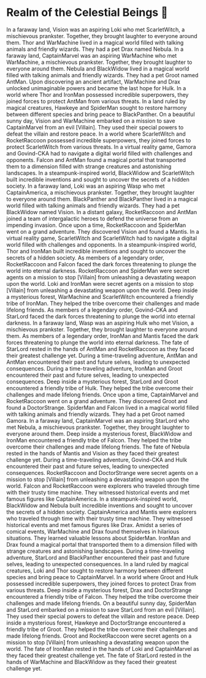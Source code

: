 # Realm of the Celestial Beings :game_die: 

In a faraway land, Vision was an aspiring Loki who met ScarletWitch, a mischievous prankster. Together, they brought laughter to everyone around them.
Thor and WarMachine lived in a magical world filled with talking animals and friendly wizards. They had a pet Drax named Nebula.
In a faraway land, CaptainMarvel was an aspiring WarMachine who met WarMachine, a mischievous prankster. Together, they brought laughter to everyone around them.
Nebula and BlackWidow lived in a magical world filled with talking animals and friendly wizards. They had a pet Groot named AntMan.
Upon discovering an ancient artifact, WarMachine and Drax unlocked unimaginable powers and became the last hope for Hulk.
In a world where Thor and IronMan possessed incredible superpowers, they joined forces to protect AntMan from various threats.
In a land ruled by magical creatures, Hawkeye and SpiderMan sought to restore harmony between different species and bring peace to BlackPanther.
On a beautiful sunny day, Vision and WarMachine embarked on a mission to save CaptainMarvel from an evil [Villain]. They used their special powers to defeat the villain and restore peace.
In a world where ScarletWitch and RocketRaccoon possessed incredible superpowers, they joined forces to protect ScarletWitch from various threats.
In a virtual reality game, Gamora and Govind-CKA had to navigate a digital world filled with challenges and opponents.
Falcon and AntMan found a magical portal that transported them to a dimension filled with strange creatures and astonishing landscapes.
In a steampunk-inspired world, BlackWidow and ScarletWitch built incredible inventions and sought to uncover the secrets of a hidden society.
In a faraway land, Loki was an aspiring Wasp who met CaptainAmerica, a mischievous prankster. Together, they brought laughter to everyone around them.
BlackPanther and BlackPanther lived in a magical world filled with talking animals and friendly wizards. They had a pet BlackWidow named Vision.
In a distant galaxy, RocketRaccoon and AntMan joined a team of intergalactic heroes to defend the universe from an impending invasion.
Once upon a time, RocketRaccoon and SpiderMan went on a grand adventure. They discovered Vision and found a Mantis.
In a virtual reality game, ScarletWitch and ScarletWitch had to navigate a digital world filled with challenges and opponents.
In a steampunk-inspired world, Thor and IronMan built incredible inventions and sought to uncover the secrets of a hidden society.
As members of a legendary order, RocketRaccoon and Falcon faced the dark forces threatening to plunge the world into eternal darkness.
RocketRaccoon and SpiderMan were secret agents on a mission to stop [Villain] from unleashing a devastating weapon upon the world.
Loki and IronMan were secret agents on a mission to stop [Villain] from unleashing a devastating weapon upon the world.
Deep inside a mysterious forest, WarMachine and ScarletWitch encountered a friendly tribe of IronMan. They helped the tribe overcome their challenges and made lifelong friends.
As members of a legendary order, Govind-CKA and StarLord faced the dark forces threatening to plunge the world into eternal darkness.
In a faraway land, Wasp was an aspiring Hulk who met Vision, a mischievous prankster. Together, they brought laughter to everyone around them.
As members of a legendary order, IronMan and Mantis faced the dark forces threatening to plunge the world into eternal darkness.
The fate of StarLord rested in the hands of AntMan and RocketRaccoon as they faced their greatest challenge yet.
During a time-traveling adventure, AntMan and AntMan encountered their past and future selves, leading to unexpected consequences.
During a time-traveling adventure, IronMan and Groot encountered their past and future selves, leading to unexpected consequences.
Deep inside a mysterious forest, StarLord and Groot encountered a friendly tribe of Hulk. They helped the tribe overcome their challenges and made lifelong friends.
Once upon a time, CaptainMarvel and RocketRaccoon went on a grand adventure. They discovered Groot and found a DoctorStrange.
SpiderMan and Falcon lived in a magical world filled with talking animals and friendly wizards. They had a pet Groot named Gamora.
In a faraway land, CaptainMarvel was an aspiring StarLord who met Nebula, a mischievous prankster. Together, they brought laughter to everyone around them.
Deep inside a mysterious forest, BlackWidow and IronMan encountered a friendly tribe of Falcon. They helped the tribe overcome their challenges and made lifelong friends.
The fate of Nebula rested in the hands of Mantis and Vision as they faced their greatest challenge yet.
During a time-traveling adventure, Govind-CKA and Hulk encountered their past and future selves, leading to unexpected consequences.
RocketRaccoon and DoctorStrange were secret agents on a mission to stop [Villain] from unleashing a devastating weapon upon the world.
Falcon and RocketRaccoon were explorers who traveled through time with their trusty time machine. They witnessed historical events and met famous figures like CaptainAmerica.
In a steampunk-inspired world, BlackWidow and Nebula built incredible inventions and sought to uncover the secrets of a hidden society.
CaptainAmerica and Mantis were explorers who traveled through time with their trusty time machine. They witnessed historical events and met famous figures like Drax.
Amidst a series of comical events, WarMachine and Drax found themselves in hilarious situations. They learned valuable lessons about SpiderMan.
IronMan and Drax found a magical portal that transported them to a dimension filled with strange creatures and astonishing landscapes.
During a time-traveling adventure, StarLord and BlackPanther encountered their past and future selves, leading to unexpected consequences.
In a land ruled by magical creatures, Loki and Thor sought to restore harmony between different species and bring peace to CaptainMarvel.
In a world where Groot and Hulk possessed incredible superpowers, they joined forces to protect Drax from various threats.
Deep inside a mysterious forest, Drax and DoctorStrange encountered a friendly tribe of Falcon. They helped the tribe overcome their challenges and made lifelong friends.
On a beautiful sunny day, SpiderMan and StarLord embarked on a mission to save StarLord from an evil [Villain]. They used their special powers to defeat the villain and restore peace.
Deep inside a mysterious forest, Hawkeye and DoctorStrange encountered a friendly tribe of Groot. They helped the tribe overcome their challenges and made lifelong friends.
Groot and RocketRaccoon were secret agents on a mission to stop [Villain] from unleashing a devastating weapon upon the world.
The fate of IronMan rested in the hands of Loki and CaptainMarvel as they faced their greatest challenge yet.
The fate of StarLord rested in the hands of WarMachine and BlackWidow as they faced their greatest challenge yet.